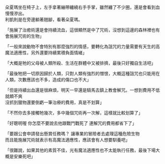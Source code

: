 
朵夏瑪坐在椅子上，左手拿著繃帶纏繞右手手掌，雖然纏了不少圈，還是會看到血慢慢滲出。  
利凱則是在旁邊躺著翹腳，看著朵夏瑪。


「施展了治癒術還是會持續流血，這很顯然是中了咒術，沒想到這邊的森林裡也有會施展咒術的生物」

「一般來說動物不會特別有那麼強烈的情感，要轉化為詛咒的力量需要有天生的高魔法適應性，另外還要持續累積負面情緒」

「大概是牠的父母被人類所殺、生活在群體中又被排擠，最後只好獨自生活吧」

「最後牠把一切原因歸於人類，只對人類有強烈的憎恨，大概這種詛咒也只能用在人類，次數應該也不多，造成的傷口也不大」

「但是持續出血還是很麻煩，明天一早還是騎馬去鎮上教會解咒。一想到費用不低就頗不爽  
沒抓到獵物還要倒虧一筆治療的費用，真是不划算」

「不然你去多接觸牠幾次，多中幾個咒術再一次解，這樣就比較划算了」

「好聰明喔 你怎麼不要說去他跟戰鬥戰死了 連解咒的費用都省下了」

「要跟公會申請發出懸賞任務嗎？ 讓專業的冒險者去處理這種危險生物  
而且能施展咒術就表示有高魔法適應性，應該會有人想要馴養吧」

「很難說，如果其他的素質不佳，光有魔法適應性也不太能執行任務，最後下場大概是安樂死吧」

